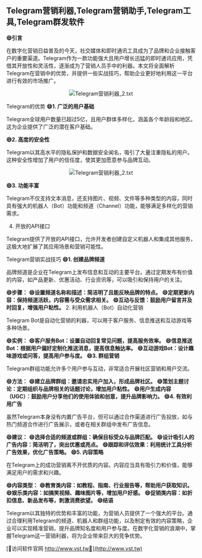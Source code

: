 ## **Telegram营销利器,Telegram营销助手,Telegram工具,Telegram群发软件**
**😄引言**

在数字化营销日益普及的今天，社交媒体和即时通讯工具成为了品牌和企业接触客户的重要渠道。Telegram作为一款功能强大且用户增长迅猛的即时通讯应用，凭借其开放性和灵活性，逐渐成为了营销人员手中的利器。本文将全面解析Telegram在营销中的优势，并提供一些实战技巧，帮助企业更好地利用这一平台进行有效的市场推广。

 <center><img src="https://vst.tw/MP4/tuiguang/png/4.png" alt="Telegram营销利器_2.txt"></center>

Telegram的优势
**😄1. 广泛的用户基础**

Telegram全球用户数量已超过5亿，且用户群体多样化，涵盖各个年龄段和地区。这为企业提供了广泛的潜在客户基础。

**😄2. 高度的安全性**

Telegram以其高水平的隐私保护和数据安全闻名，吸引了大量注重隐私的用户。这种安全性增加了用户的信任度，使其更加愿意参与品牌互动。

 <center><img src="https://vst.tw/MP4/tuiguang/png/0.png" alt="Telegram营销利器_2.txt"></center>

**😄3. 功能丰富**

Telegram不仅支持文本消息，还支持图片、视频、文件等多种类型的内容，同时具有强大的机器人（Bot）功能和频道（Channel）功能，能够满足多样化的营销需求。

4. 开放的API接口

Telegram提供了开放的API接口，允许开发者创建自定义机器人和集成其他服务，这极大地扩展了其应用场景和营销可能性。

Telegram营销实战技巧
**😄1. 创建品牌频道**

品牌频道是企业在Telegram上发布信息和互动的主要平台。通过定期发布有价值的内容，如产品更新、优惠活动、行业资讯等，可以吸引和保持用户的关注。

**😄步骤：**
**😄设置频道名称和描述：简洁明了且能反映品牌的特点。**
**😄定期更新内容：保持频道活跃，内容需与受众需求相关。**
**😄互动与反馈：鼓励用户留言并及时回复，增强用户粘性。**
2. 利用机器人（Bot）自动化营销

Telegram Bot是自动化营销的利器，可以用于客户服务、信息推送和互动游戏等多种场景。

**😄实例：**
**😄客户服务Bot：设置自动回复常见问题，提高服务效率。**
**😄信息推送Bot：根据用户偏好定制化推送消息，提高信息触达率。**
**😄互动游戏Bot：设计趣味游戏或问答，提高用户参与度。**
**😄3. 群组营销**

Telegram群组功能允许多个用户参与互动，非常适合开展社区营销和用户交流。

**😄方法：**
**😄建立品牌群组：邀请忠实用户加入，形成品牌社区。**
**😄策划主题讨论：定期组织与品牌相关的话题讨论，增加用户粘性。**
**😄用户生成内容（UGC）：鼓励用户分享他们的使用体验和创意，提升品牌影响力。**
**😄4. 有效利用广告**

虽然Telegram本身没有内置广告平台，但可以通过合作渠道进行广告投放，如与热门频道合作进行广告展示，或者在相关群组中发布广告信息。

**😄建议：**
**😄选择合适的频道或群组：确保目标受众与品牌匹配。**
**😄设计吸引人的广告内容：简洁明了，突出优惠或亮点。**
**😄跟踪和评估效果：利用统计工具分析广告效果，优化广告策略。**
**😄5. 内容策略**

在Telegram上的成功营销离不开优质的内容。内容应当具有吸引力和价值，能够满足用户的需求和兴趣。

**😄内容类型：**
**😄教育类内容：如教程、指南、行业报告等，帮助用户获取知识。**
**😄娱乐类内容：如搞笑视频、趣味图片等，增加用户好感。**
**😄促销类内容：如折扣信息、新品发布等，刺激消费欲望。**
**😄结语**

Telegram以其独特的优势和丰富的功能，为营销人员提供了一个强大的平台。通过合理利用Telegram的频道、机器人和群组功能，以及制定有效的内容策略，企业可以实现精准营销，提升品牌知名度和用户参与度。在数字化营销的浪潮中，掌握Telegram这一营销利器，将为企业带来巨大的竞争优势。


[👻访问软件官网 http://www.vst.tw👻](http://www.vst.tw)
